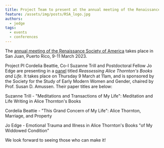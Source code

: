 ```yaml
---
title: Project Team to present at the annual meeting of the Renaissance Society of America, Puerto Rico, March 2023
feature: /assets/img/posts/RSA_logo.jpg
authors:
  - jedge 
tags:
  - events
  - conferences 
---
```


The [annual meeting of the Renaissance Society of America](https://www.rsa.org/page/RSASanJuan2023) takes place in San Juan, Puerto Rico, 9-11 March 2023. 

Project PI Cordelia Beattie, Co-I Suzanne Trill and Postdoctoral Fellow Jo Edge are presenting in a [panel](https://rsa.confex.com/rsa/2023/meetingapp.cgi/Session/6418) titled *Reassessing Alice Thornton's Books and Life*. It takes place on Thursday 9 March at 11am, and is sponsored by the Society for the Study of Early Modern Women and Gender, chaired by Prof. Susan D. Amussen. Their paper titles are below:

Suzanne Trill - "Meditations and Transactions of My Life": Meditation and Life Writing in Alice Thornton's Books

Cordelia Beattie - "This Grand Concern of My Life": Alice Thornton, Marriage, and Property

Jo Edge - Emotional Trauma and Illness in Alice Thornton's Books "of My Widdowed Condition"

We look forward to seeing those who can make it!